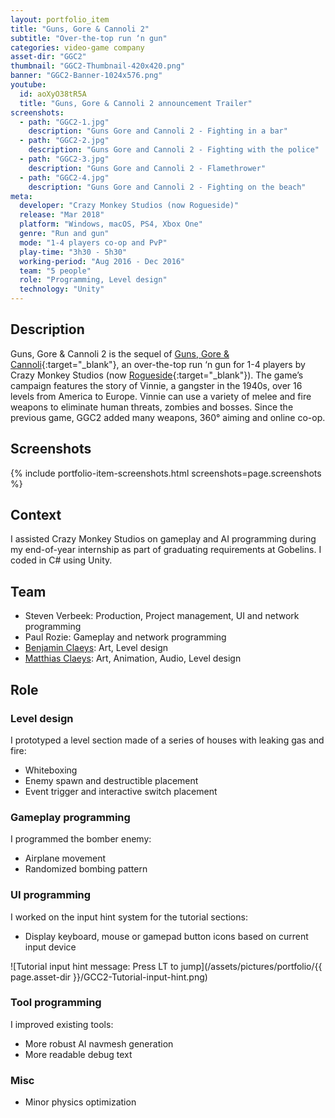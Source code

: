```yaml
---
layout: portfolio_item
title: "Guns, Gore & Cannoli 2"
subtitle: "Over-the-top run ‘n gun"
categories: video-game company
asset-dir: "GGC2"
thumbnail: "GGC2-Thumbnail-420x420.png"
banner: "GGC2-Banner-1024x576.png"
youtube:
  id: aoXyO38tR5A
  title: "Guns, Gore & Cannoli 2 announcement Trailer"
screenshots:
  - path: "GGC2-1.jpg"
    description: "Guns Gore and Cannoli 2 - Fighting in a bar"
  - path: "GGC2-2.jpg"
    description: "Guns Gore and Cannoli 2 - Fighting with the police"
  - path: "GGC2-3.jpg"
    description: "Guns Gore and Cannoli 2 - Flamethrower"
  - path: "GGC2-4.jpg"
    description: "Guns Gore and Cannoli 2 - Fighting on the beach"
meta:
  developer: "Crazy Monkey Studios (now Rogueside)"
  release: "Mar 2018"
  platform: "Windows, macOS, PS4, Xbox One"
  genre: "Run and gun"
  mode: "1-4 players co-op and PvP"
  play-time: "3h30 - 5h30"
  working-period: "Aug 2016 - Dec 2016"
  team: "5 people"
  role: "Programming, Level design"
  technology: "Unity"
---
```


## Description

Guns, Gore & Cannoli 2 is the sequel of [Guns, Gore & Cannoli](https://www.rogueside.com/guns-gore-and-cannoli/){:target="_blank"}, an over-the-top run ‘n gun for 1-4 players by Crazy Monkey Studios (now [Rogueside](https://www.rogueside.com/){:target="_blank"}). The game’s campaign features the story of Vinnie, a gangster in the 1940s, over 16 levels from America to Europe. Vinnie can use a variety of melee and fire weapons to eliminate human threats, zombies and bosses. Since the previous game, GGC2 added many weapons, 360° aiming and online co-op.

## Screenshots

{% include portfolio-item-screenshots.html screenshots=page.screenshots %}

## Context

I assisted Crazy Monkey Studios on gameplay and AI programming during my end-of-year internship as part of graduating requirements at Gobelins. I coded in C# using Unity.

## Team

- Steven Verbeek: Production, Project management, UI and network programming
- Paul Rozie: Gameplay and network programming
- [Benjamin Claeys](http://claeysbrothers.be/): Art, Level design
- [Matthias Claeys](http://claeysbrothers.be/): Art, Animation, Audio, Level design

## Role

### Level design

I prototyped a level section made of a series of houses with leaking gas and fire:

- Whiteboxing
- Enemy spawn and destructible placement
- Event trigger and interactive switch placement

### Gameplay programming

I programmed the bomber enemy:

- Airplane movement
- Randomized bombing pattern

### UI programming

I worked on the input hint system for the tutorial sections:

- Display keyboard, mouse or gamepad button icons based on current input device

![Tutorial input hint message: Press LT to jump](/assets/pictures/portfolio/{{ page.asset-dir }}/GCC2-Tutorial-input-hint.png)

### Tool programming

I improved existing tools:

- More robust AI navmesh generation
- More readable debug text

### Misc

- Minor physics optimization